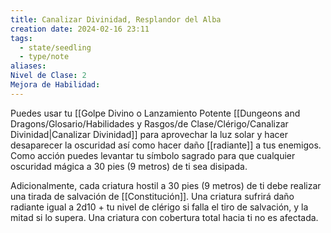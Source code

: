 ```yaml
---
title: Canalizar Divinidad, Resplandor del Alba
creation date: 2024-02-16 23:11
tags:
  - state/seedling
  - type/note
aliases: 
Nivel de Clase: 2
Mejora de Habilidad:
---
```

Puedes usar tu [[Golpe Divino o Lanzamiento Potente [[Dungeons and Dragons/Glosario/Habilidades y Rasgos/de Clase/Clérigo/Canalizar Divinidad|Canalizar Divinidad]] para aprovechar la luz solar y hacer desaparecer la oscuridad así como hacer daño [[radiante]] a tus enemigos. Como acción puedes levantar tu símbolo sagrado para que cualquier oscuridad mágica a 30 pies (9 metros) de ti sea disipada. 

Adicionalmente, cada criatura hostil a 30 pies (9 metros) de ti debe realizar una tirada de salvación de [[Constitución]]. Una criatura sufrirá daño radiante igual a 2d10 + tu nivel de clérigo si falla el tiro de salvación, y la mitad si lo supera. Una criatura con cobertura total hacia ti no es afectada.


